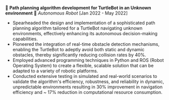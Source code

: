 🤖 **Path planning algorithm development for TurtleBot in an Unknown environment** 🦿
_Autonomous_ _Robot_ [Jan 2022 - May 2022]
- Spearheaded the design and implementation of a sophisticated path planning algorithm tailored for a TurtleBot navigating unknown environments, effectively enhancing its 
  autonomous decision-making capabilities.
- Pioneered the integration of real-time obstacle detection mechanisms, enabling the TurtleBot to adeptly avoid both static and dynamic obstacles, thereby significantly 
  reducing collision rates by 40%.
- Employed advanced programming techniques in Python and ROS (Robot Operating System) to create a flexible, scalable solution that can be adapted to a variety of robotic 
  platforms.
- Conducted extensive testing in simulated and real-world scenarios to validate the algorithm's efficiency, robustness, and reliability in dynamic, unpredictable environments 
  resulting in 30% improvement in navigation efficiency and ~ 17% reduction in computational resource consumption. 
